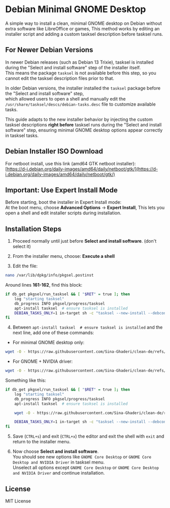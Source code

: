 

# Debian Minimal GNOME Desktop

A simple way to install a clean, minimal GNOME desktop on Debian without extra software like LibreOffice or games, This method works by editing an installer script and adding a custom tasksel description before tasksel runs.


## For Newer Debian Versions

In newer Debian releases (such as Debian 13  Trixie), tasksel is installed during the "Select and install software" step of the installer itself.  
This means the package `tasksel` is not available before this step, so you cannot edit the tasksel description files prior to that.  

In older Debian versions, the installer installed the `tasksel` package before the "Select and install software" step,  
which allowed users to open a shell and manually edit the `/usr/share/tasksel/descs/debian-tasks.desc` file to customize available tasks.

This guide adapts to the new installer behavior by injecting the custom tasksel descriptions **right before** tasksel runs during the "Select and install software" step, ensuring minimal GNOME desktop options appear correctly in tasksel tasks.


## Debian Installer ISO Download

For netboot install, use this link (amd64 GTK netboot installer):  
[https://d-i.debian.org/daily-images/amd64/daily/netboot/gtk/](https://d-i.debian.org/daily-images/amd64/daily/netboot/gtk/)


## Important: Use Expert Install Mode

Before starting, boot the installer in Expert Install mode:  
At the boot menu, choose **Advanced Options** → **Expert Install**, This lets you open a shell and edit installer scripts during installation.

## Installation Steps

1. Proceed normally until just before **Select and install software**. (don't select it)

2. From the installer menu, choose: **Execute a shell**

3. Edit the file:  
```bash
nano /var/lib/dpkg/info/pkgsel.postinst
```

Around lines **161-162**, find this block:

```bash
if db_get pkgsel/run_tasksel && [ "$RET" = true ]; then
    log "starting tasksel"
    db_progress INFO pkgsel/progress/tasksel
    apt-install tasksel  # ensure tasksel is installed
    DEBIAN_TASKS_ONLY=1 in-target sh -c "tasksel --new-install --debconf-apt-progress='--from $tasksel_start --to $tasksel_end --logstderr'" || aptfailed
fi

```

4.  Between `apt-install tasksel  # ensure tasksel is installed` and the next line, add one of these commands:
-   For minimal GNOME desktop only:
   
  ```bash
  wget -O - https://raw.githubusercontent.com/Sina-Ghaderi/clean-de/refs/heads/master/gome-clean.desc >> /target/usr/share/tasksel/descs/debian-tasks.desc || aptfailed 
  ```      
-   For GNOME + NVIDIA driver:    
  ```bash
  wget -O - https://raw.githubusercontent.com/Sina-Ghaderi/clean-de/refs/heads/master/gome-clean-nvidia.desc >> /target/usr/share/tasksel/descs/debian-tasks.desc || aptfailed
  ```

Something like this:

```bash
if db_get pkgsel/run_tasksel && [ "$RET" = true ]; then
    log "starting tasksel"
    db_progress INFO pkgsel/progress/tasksel
    apt-install tasksel  # ensure tasksel is installed

    wget -O - https://raw.githubusercontent.com/Sina-Ghaderi/clean-de/refs/heads/master/gome-clean.desc >> /target/usr/share/tasksel/descs/debian-tasks.desc || aptfailed

    DEBIAN_TASKS_ONLY=1 in-target sh -c "tasksel --new-install --debconf-apt-progress='--from $tasksel_start --to $tasksel_end --logstderr'" || aptfailed
fi

```
        
5.  Save (`CTRL+s`) and exit (`CTRL+x`) the editor and exit the shell with `exit` and return to the installer menu.
    
6.  Now choose **Select and install software**.  
    You should see new options like `GNOME Core Desktop` or `GNOME Core Desktop and NVIDIA Driver` in tasksel menu.  
    Unselect all options except  `GNOME Core Desktop` or `GNOME Core Desktop and NVIDIA Driver`  and continue installation.

## License

MIT License
